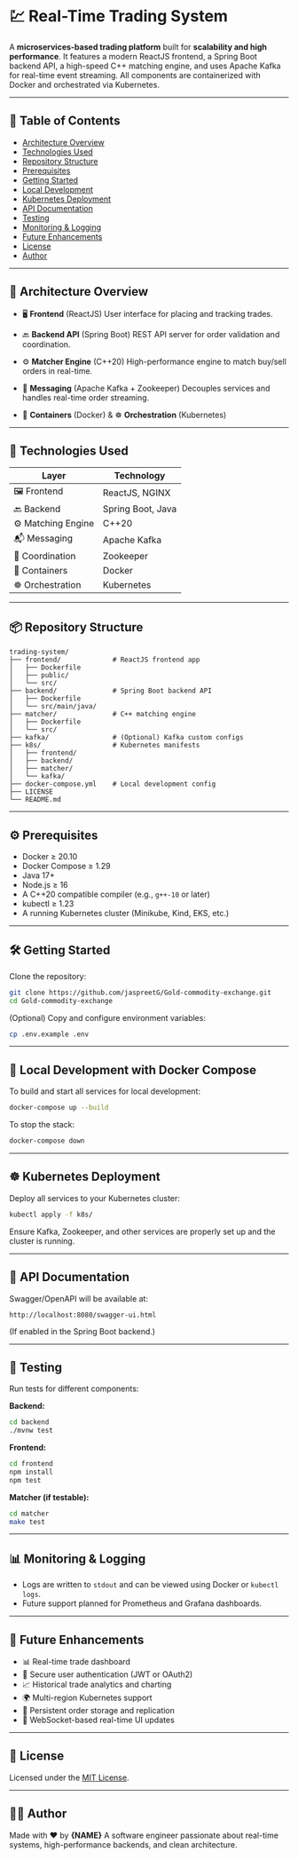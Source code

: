 # 💹 Real-Time Trading System

A **microservices-based trading platform** built for **scalability and high performance**.
It features a modern ReactJS frontend, a Spring Boot backend API, a high-speed C++ matching engine, and uses Apache Kafka for real-time event streaming. All components are containerized with Docker and orchestrated via Kubernetes.

---

## 🧭 Table of Contents

- [Architecture Overview](#-architecture-overview)
- [Technologies Used](#-technologies-used)
- [Repository Structure](#-repository-structure)
- [Prerequisites](#-prerequisites)
- [Getting Started](#-getting-started)
- [Local Development](#-local-development-with-docker-compose)
- [Kubernetes Deployment](#️-kubernetes-deployment)
- [API Documentation](#-api-documentation)
- [Testing](#-testing)
- [Monitoring & Logging](#-monitoring--logging)
- [Future Enhancements](#-future-enhancements)
- [License](#-license)
- [Author](#-author)

---

## 🧱 Architecture Overview

- 🖥️ **Frontend** (ReactJS)
  User interface for placing and tracking trades.

- 🔙 **Backend API** (Spring Boot)
  REST API server for order validation and coordination.

- ⚙️ **Matcher Engine** (C++20)
  High-performance engine to match buy/sell orders in real-time.

- 🔁 **Messaging** (Apache Kafka + Zookeeper)
  Decouples services and handles real-time order streaming.

- 🐳 **Containers** (Docker) & ☸️ **Orchestration** (Kubernetes)

---

## 🚀 Technologies Used

| Layer              | Technology        |
| ------------------ | ----------------- |
| 🖼️ Frontend        | ReactJS, NGINX    |
| 🔙 Backend         | Spring Boot, Java |
| ⚙️ Matching Engine | C++20             |
| 📬 Messaging       | Apache Kafka      |
| 🧠 Coordination    | Zookeeper         |
| 🐳 Containers      | Docker            |
| ☸️ Orchestration   | Kubernetes        |

---

## 📦 Repository Structure

```plaintext
trading-system/
├── frontend/             # ReactJS frontend app
│   ├── Dockerfile
│   ├── public/
│   └── src/
├── backend/              # Spring Boot backend API
│   ├── Dockerfile
│   └── src/main/java/
├── matcher/              # C++ matching engine
│   ├── Dockerfile
│   └── src/
├── kafka/                # (Optional) Kafka custom configs
├── k8s/                  # Kubernetes manifests
│   ├── frontend/
│   ├── backend/
│   ├── matcher/
│   └── kafka/
├── docker-compose.yml    # Local development config
├── LICENSE
└── README.md
```

---

## ⚙️ Prerequisites

- Docker ≥ 20.10
- Docker Compose ≥ 1.29
- Java 17+
- Node.js ≥ 16
- A C++20 compatible compiler (e.g., `g++-10` or later)
- kubectl ≥ 1.23
- A running Kubernetes cluster (Minikube, Kind, EKS, etc.)

---

## 🛠️ Getting Started

Clone the repository:

```bash
git clone https://github.com/jaspreetG/Gold-commodity-exchange.git
cd Gold-commodity-exchange
```

(Optional) Copy and configure environment variables:

```bash
cp .env.example .env
```

---

## 🧪 Local Development with Docker Compose

To build and start all services for local development:

```bash
docker-compose up --build
```

To stop the stack:

```bash
docker-compose down
```

---

## ☸️ Kubernetes Deployment

Deploy all services to your Kubernetes cluster:

```bash
kubectl apply -f k8s/
```

Ensure Kafka, Zookeeper, and other services are properly set up and the cluster is running.

---

## 📑 API Documentation

Swagger/OpenAPI will be available at:

```
http://localhost:8080/swagger-ui.html
```

(If enabled in the Spring Boot backend.)

---

## 🧪 Testing

Run tests for different components:

**Backend:**

```bash
cd backend
./mvnw test
```

**Frontend:**

```bash
cd frontend
npm install
npm test
```

**Matcher (if testable):**

```bash
cd matcher
make test
```

---

## 📊 Monitoring & Logging

- Logs are written to `stdout` and can be viewed using Docker or `kubectl logs`.
- Future support planned for Prometheus and Grafana dashboards.

---

## 🧠 Future Enhancements

- 📊 Real-time trade dashboard
- 🔐 Secure user authentication (JWT or OAuth2)
- 📈 Historical trade analytics and charting
- 🌍 Multi-region Kubernetes support
- 💾 Persistent order storage and replication
- 📡 WebSocket-based real-time UI updates

---

## 📄 License

Licensed under the [MIT License](./LICENSE).

---

## 👨‍💻 Author

Made with ❤️ by **{NAME}**
A software engineer passionate about real-time systems, high-performance backends, and clean architecture.
